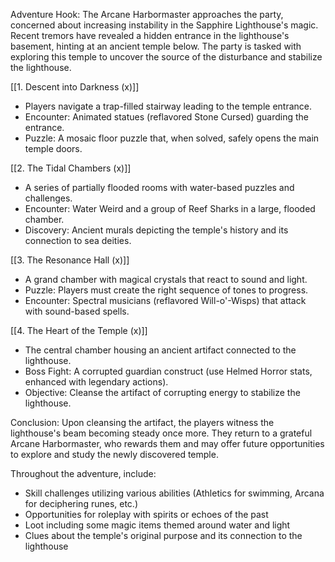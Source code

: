 Adventure Hook:
The Arcane Harbormaster approaches the party, concerned about increasing instability in the Sapphire Lighthouse's magic. Recent tremors have revealed a hidden entrance in the lighthouse's basement, hinting at an ancient temple below. The party is tasked with exploring this temple to uncover the source of the disturbance and stabilize the lighthouse.

[[1. Descent into Darkness (x)]]
- Players navigate a trap-filled stairway leading to the temple entrance.
- Encounter: Animated statues (reflavored Stone Cursed) guarding the entrance.
- Puzzle: A mosaic floor puzzle that, when solved, safely opens the main temple doors.

[[2. The Tidal Chambers (x)]]
- A series of partially flooded rooms with water-based puzzles and challenges.
- Encounter: Water Weird and a group of Reef Sharks in a large, flooded chamber.
- Discovery: Ancient murals depicting the temple's history and its connection to sea deities.

 [[3. The Resonance Hall (x)]]
- A grand chamber with magical crystals that react to sound and light.
- Puzzle: Players must create the right sequence of tones to progress.
- Encounter: Spectral musicians (reflavored Will-o'-Wisps) that attack with sound-based spells.

[[4. The Heart of the Temple (x)]]
- The central chamber housing an ancient artifact connected to the lighthouse.
- Boss Fight: A corrupted guardian construct (use Helmed Horror stats, enhanced with legendary actions).
- Objective: Cleanse the artifact of corrupting energy to stabilize the lighthouse.

Conclusion:
Upon cleansing the artifact, the players witness the lighthouse's beam becoming steady once more. They return to a grateful Arcane Harbormaster, who rewards them and may offer future opportunities to explore and study the newly discovered temple.

Throughout the adventure, include:
- Skill challenges utilizing various abilities (Athletics for swimming, Arcana for deciphering runes, etc.)
- Opportunities for roleplay with spirits or echoes of the past
- Loot including some magic items themed around water and light
- Clues about the temple's original purpose and its connection to the lighthouse